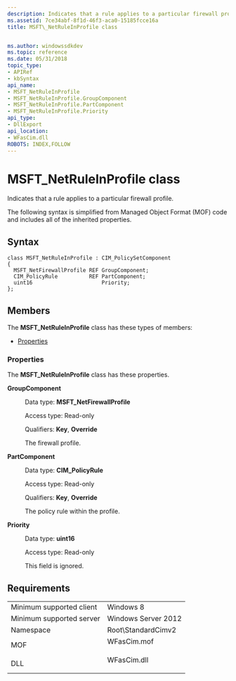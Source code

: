 ```yaml
---
description: Indicates that a rule applies to a particular firewall profile.
ms.assetid: 7ce34abf-8f1d-46f3-aca0-15185fcce16a
title: MSFT\_NetRuleInProfile class


ms.author: windowssdkdev
ms.topic: reference
ms.date: 05/31/2018
topic_type: 
- APIRef
- kbSyntax
api_name: 
- MSFT_NetRuleInProfile
- MSFT_NetRuleInProfile.GroupComponent
- MSFT_NetRuleInProfile.PartComponent
- MSFT_NetRuleInProfile.Priority
api_type: 
- DllExport
api_location: 
- WFasCim.dll
ROBOTS: INDEX,FOLLOW
---
```


# MSFT\_NetRuleInProfile class

Indicates that a rule applies to a particular firewall profile.

The following syntax is simplified from Managed Object Format (MOF) code and includes all of the inherited properties.

## Syntax

``` syntax
class MSFT_NetRuleInProfile : CIM_PolicySetComponent
{
  MSFT_NetFirewallProfile REF GroupComponent;
  CIM_PolicyRule          REF PartComponent;
  uint16                      Priority;
};
```

## Members

The **MSFT\_NetRuleInProfile** class has these types of members:

-   [Properties](#properties)

### Properties

The **MSFT\_NetRuleInProfile** class has these properties.

<dl> <dt>

**GroupComponent**
</dt> <dd> <dl> <dt>

Data type: **MSFT\_NetFirewallProfile**
</dt> <dt>

Access type: Read-only
</dt> <dt>

Qualifiers: **Key**, **Override**
</dt> </dl>

The firewall profile.

</dd> <dt>

**PartComponent**
</dt> <dd> <dl> <dt>

Data type: **CIM\_PolicyRule**
</dt> <dt>

Access type: Read-only
</dt> <dt>

Qualifiers: **Key**, **Override**
</dt> </dl>

The policy rule within the profile.

</dd> <dt>

**Priority**
</dt> <dd> <dl> <dt>

Data type: **uint16**
</dt> <dt>

Access type: Read-only
</dt> </dl>

This field is ignored.

</dd> </dl>

## Requirements



|                                     |                                                                                        |
|-------------------------------------|----------------------------------------------------------------------------------------|
| Minimum supported client<br/> | Windows 8<br/>                                                                   |
| Minimum supported server<br/> | Windows Server 2012<br/>                                                         |
| Namespace<br/>                | Root\\StandardCimv2<br/>                                                         |
| MOF<br/>                      | <dl> <dt>WFasCim.mof</dt> </dl> |
| DLL<br/>                      | <dl> <dt>WFasCim.dll</dt> </dl> |



 

 




